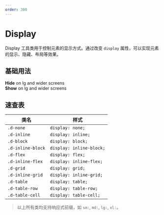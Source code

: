 ```yaml
---
order: 300
---
```


# Display

Display 工具类用于控制元素的显示方式。通过改变 `display` 属性，可以实现元素的显示、隐藏、布局等效果。

## 基础用法

<Story title="基础用法">
<div class="demo-display text-center p-4">
  <div class="lg:d-none my-2"><b>Hide</b> on lg and wider screens</div>
  <div class="d-none lg:d-block my-2"><b>Show</b> on lg and wider screens</div>
</div>
</Story>

## 速查表

| 类名              | 样式                     |
| ----------------- | ------------------------ |
| `.d-none`         | `display: none;`         |
| `.d-inline`       | `display: inline;`       |
| `.d-block`        | `display: block;`        |
| `.d-inline-block` | `display: inline-block;` |
| `.d-flex`         | `display: flex;`         |
| `.d-inline-flex`  | `display: inline-flex;`  |
| `.d-grid`         | `display: grid;`         |
| `.d-inline-grid`  | `display: inline-grid;`  |
| `.d-table`        | `display: table;`        |
| `.d-table-row`    | `display: table-row;`    |
| `.d-table-cell`   | `display: table-cell;`   |

> 以上所有类均支持响应式前缀，如 `sm:`, `md:`, `lg:`, `xl:`。
